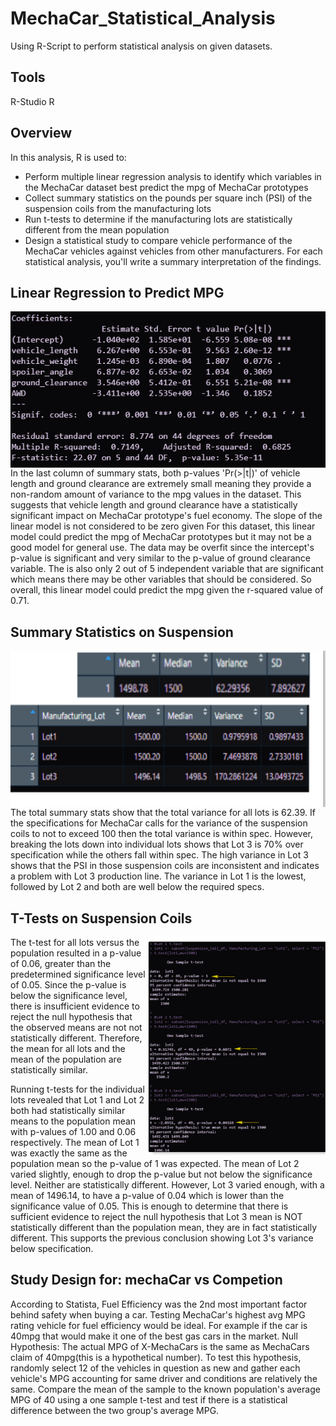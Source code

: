 # MechaCar_Statistical_Analysis
Using R-Script to perform statistical analysis on given datasets.

## Tools
R-Studio
R

## Overview
In this analysis, R is used to:
- Perform multiple linear regression analysis to identify which variables in the MechaCar dataset best predict the mpg of MechaCar prototypes
- Collect summary statistics on the pounds per square inch (PSI) of the suspension coils from the manufacturing lots
- Run t-tests to determine if the manufacturing lots are statistically different from the mean population
- Design a statistical study to compare vehicle performance of the MechaCar vehicles against vehicles from other manufacturers. For each statistical analysis, you'll write a summary interpretation of the findings.

## Linear Regression to Predict MPG
<img src=resources/images/summary_stats.png height=250 align=right>
In the last column of summary stats, both p-values 'Pr(>|t|)' of vehicle length and ground clearance are extremely small meaning they provide a non-random amount of variance to the mpg values in the dataset. This suggests that vehicle length and ground clearance have a statistically significant impact on MechaCar prototype's fuel economy.
The slope of the linear model is not considered to be zero given 
For this dataset, this linear model could predict the mpg of MechaCar prototypes but it may not be a good model for general use. The data may be overfit since the intercept's p-value  is significant and very similar to the p-value of ground clearance variable. The is also only 2 out of 5 independent variable that are significant which means there may be other variables that should be considered. So overall, this linear model could predict the mpg given the r-squared value of 0.71.

## Summary Statistics on Suspension
<img src=resources/images/total_lot_summary.png height=250 align=right>
The total summary stats show that the total variance for all lots is 62.39. If the specifications for MechaCar calls for the variance of the suspension coils to not to exceed 100 then the total variance is within spec. However, breaking the lots down into individual lots shows that Lot 3 is 70% over specification while the others fall within spec. The high variance in Lot 3 shows that the PSI in those suspension coils are inconsistent and indicates a problem with Lot 3 production line. The variance in Lot 1 is the lowest, followed by Lot 2 and both are well below the required specs.

## T-Tests on Suspension Coils
<img src=resources/images/t-tests.png height=350 align=right>
The t-test for all lots versus the population resulted in a p-value of 0.06, greater than the predetermined significance level of 0.05. Since the p-value is below the significance level, there is insufficient evidence to reject the null hypothesis that the observed means are not not statistically different. Therefore, the mean for all lots and the mean of the population are statistically similar.

Running t-tests for the individual lots revealed that Lot 1 and Lot 2 both had statistically similar means to the population mean with p-values of 1.00 and 0.06 respectively. The mean of Lot 1 was exactly the same as the population mean so the p-value of 1 was expected. The mean of Lot 2 varied slightly, enough to drop the p-value but not below the significance level. Neither are statistically different.
However, Lot 3 varied enough, with a mean of 1496.14, to have a p-value of 0.04 which is lower than the significance value of 0.05. This is enough to determine that there is sufficient evidence to reject the null hypothesis that Lot 3 mean is NOT statistically different than the population mean, they are in fact statistically different. This supports the previous conclusion showing Lot 3's variance below specification. 
## Study Design for: mechaCar vs Competion
According to Statista, Fuel Efficiency was the 2nd most important factor behind safety when buying a car. Testing MechaCar's highest avg MPG rating vehicle for fuel efficiency would be ideal. For example if the car is 40mpg that would make it one of the best gas cars in the market.
Null Hypothesis: The actual MPG of X-MechaCars is the same as MechaCars claim of 40mpg(this is a hypothetical number).
To test this hypothesis, randomly select 12 of the vehicles in question as new and gather each vehicle's MPG accounting for same driver and conditions are relatively the same. Compare the mean of the sample to the known population's average MPG of 40 using a one sample t-test and test if there is a statistical difference between the two group's average MPG.

